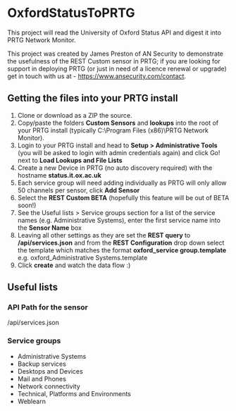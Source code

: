 # OxfordStatusToPRTG
This project will read the University of Oxford Status API and digest it into PRTG Network Monitor.

This project was created by James Preston of AN Security to demonstrate the usefulness of the REST Custom sensor in PRTG; if you are looking for support in deploying PRTG (or just in need of a licence renewal or upgrade) get in touch with us at - https://www.ansecurity.com/contact.

## Getting the files into your PRTG install
1. Clone or download as a ZIP the source.
2. Copy/paste the folders **Custom Sensors** and **lookups** into the root of your PRTG install (typically C:\Program Files (x86)\PRTG Network Monitor).
3. Login to your PRTG install and head to **Setup > Administrative Tools** (you will be asked to login with admin credentials again) and click Go! next to **Load Lookups and File Lists**
4. Create a new Device in PRTG (no auto discovery required) with the hostname **status.it.ox.ac.uk**
5. Each service group will need adding individually as PRTG will only allow 50 channels per sensor, click **Add Sensor**
6. Select the **REST Custom BETA** (hopefully this feature will be out of BETA soon!)
7. See the Useful lists > Service groups section for a list of the service names (e.g. Administrative Systems), enter the first service name into the **Sensor Name** box
8. Leaving all other settings as they are set the **REST query** to **/api/services.json** and from the **REST Configuration** drop down select the template which matches the format **oxford_service group.template** e.g. oxford_Administrative Systems.template
9. Click **create** and watch the data flow :)

## Useful lists

### API Path for the sensor
/api/services.json

### Service groups
* Administrative Systems
* Backup services
* Desktops and Devices
* Mail and Phones
* Network connectivity
* Technical, Platforms and Environments
* Weblearn
